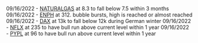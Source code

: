 09/16/2022 - [NATURALGAS](https://www.tradingview.com/chart/sLP1Ctus/?symbol=CURRENCYCOM%3ANATURALGAS) at 8.3 to fall below 7.5 within 3 months
09/16/2022 - [ENPH](https://www.tradingview.com/chart/sLP1Ctus/?symbol=NASDAQ%3AENPH) at 312. bubble bursts, high is reached or almost reached
09/16/2022 - [DAX](https://www.tradingview.com/chart/sLP1Ctus/?symbol=XETR%3ADAX) at 13k to fall below 12k during German winter
09/16/2022 - [NFLX](https://www.tradingview.com/chart/sLP1Ctus/?symbol=NASDAQ%3ANFLX) at 235 to have bull run above current level within 1 year
09/16/2022 - [PYPL](https://www.tradingview.com/chart/sLP1Ctus/?symbol=NASDAQ%3APYPL) at 96 to have bull run above current level within 1 year

